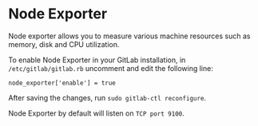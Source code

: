 # Node Exporter

Node exporter allows you to measure various machine resources such as
memory, disk and CPU utilization.

To enable Node Exporter in your GitLab installation, in `/etc/gitlab/gitlab.rb`
uncomment and edit the following line:

```
node_exporter['enable'] = true
```

After saving the changes, run `sudo gitlab-ctl reconfigure`.

Node Exporter by default will listen on `TCP port 9100`.
